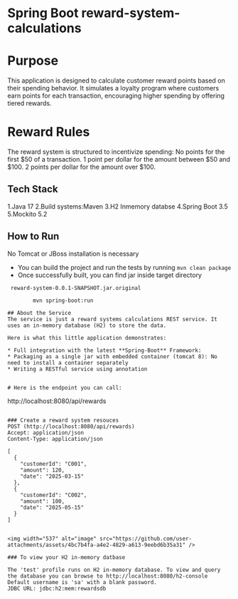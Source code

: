 # Spring Boot reward-system-calculations

# Purpose
This application is designed to calculate customer reward points based on their spending behavior. It simulates a loyalty program where customers earn points for each transaction, encouraging higher spending by offering tiered rewards.

# Reward Rules
The reward system is structured to incentivize spending:
No points for the first $50 of a transaction.
1 point per dollar for the amount between $50 and $100.
2 points per dollar for the amount over $100.

## Tech Stack
1.Java 17
2.Build systems:Maven
3.H2 Inmemory databse
4.Spring Boot 3.5
5.Mockito 5.2

## How to Run 
No Tomcat or JBoss installation is necessary

* You can build the project and run the tests by running ```mvn clean package```
* Once successfully built, you can find jar inside target directory
```
 reward-system-0.0.1-SNAPSHOT.jar.original

        mvn spring-boot:run 

## About the Service
The service is just a reward systems calculations REST service. It uses an in-memory database (H2) to store the data. 

Here is what this little application demonstrates: 

* Full integration with the latest **Spring-Boot** Framework: 
* Packaging as a single jar with embedded container (tomcat 8): No need to install a container separately 
* Writing a RESTful service using annotation


# Here is the endpoint you can call:

```
http://localhost:8080/api/rewards

```

### Create a reward system resouces
POST (http://localhost:8080/api/rewards)
Accept: application/json
Content-Type: application/json

[
  {
    "customerId": "C001",
    "amount": 120,
    "date": "2025-03-15"
  },
  {
    "customerId": "C002",
    "amount": 100,
    "date": "2025-05-15"
  }
]


<img width="537" alt="image" src="https://github.com/user-attachments/assets/4bc7b4fa-a4e2-4829-a613-9eebd6b35a31" />

### To view your H2 in-memory datbase

The 'test' profile runs on H2 in-memory database. To view and query the database you can browse to http://localhost:8080/h2-console
Default username is 'sa' with a blank password.
JDBC URL: jdbc:h2:mem:rewardsdb

